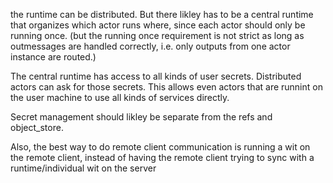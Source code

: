 the runtime can be distributed. But there likley has to be a central runtime that organizes which actor runs where, since each actor should only be running once.
(but the running once requirement is not strict as long as outmessages are handled correctly, i.e. only outputs from one actor instance are routed.)

The central runtime has access to all kinds of user secrets. Distributed actors can ask for those secrets. This allows even actors that are runnint on the user machine to use all kinds of services directly.

Secret management should likley be separate from the refs and object_store.


Also, the best way to do remote client communication is running a wit on the remote client, instead of having the remote client trying to sync with a runtime/individual wit on the server
